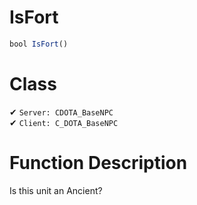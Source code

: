 # IsFort
```js
bool IsFort()
```
# Class
✔ `Server: CDOTA_BaseNPC`  
✔ `Client: C_DOTA_BaseNPC`  

# Function Description
Is this unit an Ancient?
